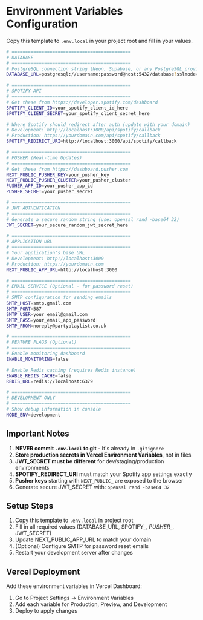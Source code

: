 # Environment Variables Configuration

Copy this template to `.env.local` in your project root and fill in your values.

```bash
# ============================================
# DATABASE
# ============================================
# PostgreSQL connection string (Neon, Supabase, or any PostgreSQL provider)
DATABASE_URL=postgresql://username:password@host:5432/database?sslmode=require

# ============================================
# SPOTIFY API
# ============================================
# Get these from https://developer.spotify.com/dashboard
SPOTIFY_CLIENT_ID=your_spotify_client_id_here
SPOTIFY_CLIENT_SECRET=your_spotify_client_secret_here

# Where Spotify should redirect after auth (update with your domain)
# Development: http://localhost:3000/api/spotify/callback
# Production: https://yourdomain.com/api/spotify/callback
SPOTIFY_REDIRECT_URI=http://localhost:3000/api/spotify/callback

# ============================================
# PUSHER (Real-time Updates)
# ============================================
# Get these from https://dashboard.pusher.com
NEXT_PUBLIC_PUSHER_KEY=your_pusher_key
NEXT_PUBLIC_PUSHER_CLUSTER=your_pusher_cluster
PUSHER_APP_ID=your_pusher_app_id
PUSHER_SECRET=your_pusher_secret

# ============================================
# JWT AUTHENTICATION
# ============================================
# Generate a secure random string (use: openssl rand -base64 32)
JWT_SECRET=your_secure_random_jwt_secret_here

# ============================================
# APPLICATION URL
# ============================================
# Your application's base URL
# Development: http://localhost:3000
# Production: https://yourdomain.com
NEXT_PUBLIC_APP_URL=http://localhost:3000

# ============================================
# EMAIL SERVICE (Optional - for password reset)
# ============================================
# SMTP configuration for sending emails
SMTP_HOST=smtp.gmail.com
SMTP_PORT=587
SMTP_USER=your_email@gmail.com
SMTP_PASS=your_email_app_password
SMTP_FROM=noreply@partyplaylist.co.uk

# ============================================
# FEATURE FLAGS (Optional)
# ============================================
# Enable monitoring dashboard
ENABLE_MONITORING=false

# Enable Redis caching (requires Redis instance)
ENABLE_REDIS_CACHE=false
REDIS_URL=redis://localhost:6379

# ============================================
# DEVELOPMENT ONLY
# ============================================
# Show debug information in console
NODE_ENV=development
```

## Important Notes

1. **NEVER commit `.env.local` to git** - It's already in `.gitignore`
2. **Store production secrets in Vercel Environment Variables**, not in files
3. **JWT_SECRET must be different** for dev/staging/production environments
4. **SPOTIFY_REDIRECT_URI** must match your Spotify app settings exactly
5. **Pusher keys** starting with `NEXT_PUBLIC_` are exposed to the browser
6. Generate secure JWT_SECRET with: `openssl rand -base64 32`

## Setup Steps

1. Copy this template to `.env.local` in project root
2. Fill in all required values (DATABASE_URL, SPOTIFY_*, PUSHER_*, JWT_SECRET)
3. Update NEXT_PUBLIC_APP_URL to match your domain
4. (Optional) Configure SMTP for password reset emails
5. Restart your development server after changes

## Vercel Deployment

Add these environment variables in Vercel Dashboard:
1. Go to Project Settings → Environment Variables
2. Add each variable for Production, Preview, and Development
3. Deploy to apply changes

